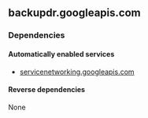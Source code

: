 ## backupdr.googleapis.com

### Dependencies

#### Automatically enabled services

* [servicenetworking.googleapis.com](../servicenetworking.googleapis.com/)

#### Reverse dependencies

None
